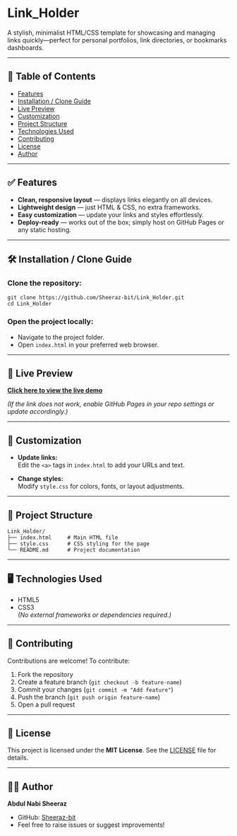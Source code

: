 # Link_Holder

A stylish, minimalist HTML/CSS template for showcasing and managing links quickly—perfect for personal portfolios, link directories, or bookmarks dashboards.

---

## 📌 Table of Contents
- [Features](#features)
- [Installation / Clone Guide](#installation--clone-guide)
- [Live Preview](#live-preview)
- [Customization](#customization)
- [Project Structure](#project-structure)
- [Technologies Used](#technologies-used)
- [Contributing](#contributing)
- [License](#license)
- [Author](#author)

---

## ✅ Features
- **Clean, responsive layout** — displays links elegantly on all devices.
- **Lightweight design** — just HTML & CSS, no extra frameworks.
- **Easy customization** — update your links and styles effortlessly.
- **Deploy-ready** — works out of the box; simply host on GitHub Pages or any static hosting.

---

## 🛠 Installation / Clone Guide

### Clone the repository:
```
git clone https://github.com/Sheeraz-bit/Link_Holder.git
cd Link_Holder
```

### Open the project locally:
- Navigate to the project folder.
- Open `index.html` in your preferred web browser.

---

## 🔗 Live Preview
[**Click here to view the live demo**](https://sheeraz-bit.github.io/Link_Holder/)

*(If the link does not work, enable GitHub Pages in your repo settings or update accordingly.)*

---

## 🎨 Customization
- **Update links:**  
  Edit the `<a>` tags in `index.html` to add your URLs and text.

- **Change styles:**  
  Modify `style.css` for colors, fonts, or layout adjustments.

---

## 📂 Project Structure
```
Link_Holder/
├── index.html     # Main HTML file
├── style.css      # CSS styling for the page
└── README.md      # Project documentation
```

---

## 🖥 Technologies Used
- HTML5
- CSS3  
*(No external frameworks or dependencies required.)*

---

## 🤝 Contributing
Contributions are welcome! To contribute:

1. Fork the repository  
2. Create a feature branch (`git checkout -b feature-name`)  
3. Commit your changes (`git commit -m "Add feature"`)  
4. Push the branch (`git push origin feature-name`)  
5. Open a pull request  

---

## 📄 License
This project is licensed under the **MIT License**. See the [LICENSE](LICENSE) file for details.

---

## 👨‍💻 Author
**Abdul Nabi Sheeraz**  
- GitHub: [Sheeraz-bit](https://github.com/Sheeraz-bit)  
- Feel free to raise issues or suggest improvements!  
